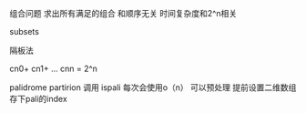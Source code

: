 组合问题 求出所有满足的组合 和顺序无关 时间复杂度和2^n相关

subsets

隔板法 

cn0+ cn1+ ... cnn = 2^n

palidrome partirion 调用 ispali 每次会使用o（n） 可以预处理 提前设置二维数组 存下pali的index
